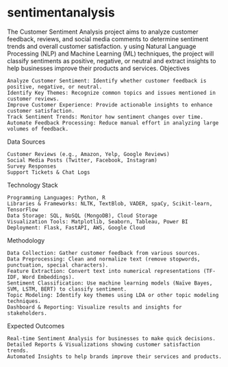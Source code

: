 # sentimentanalysis
The Customer Sentiment Analysis project aims to analyze customer feedback, reviews, and social media comments to determine sentiment trends and overall customer satisfaction. 
y using Natural Language Processing (NLP) and Machine Learning (ML) techniques, the project will classify sentiments as positive, negative, or neutral and extract insights to help businesses improve their products and services.
Objectives

    Analyze Customer Sentiment: Identify whether customer feedback is positive, negative, or neutral.
    Identify Key Themes: Recognize common topics and issues mentioned in customer reviews.
    Improve Customer Experience: Provide actionable insights to enhance customer satisfaction.
    Track Sentiment Trends: Monitor how sentiment changes over time.
    Automate Feedback Processing: Reduce manual effort in analyzing large volumes of feedback.

Data Sources

    Customer Reviews (e.g., Amazon, Yelp, Google Reviews)
    Social Media Posts (Twitter, Facebook, Instagram)
    Survey Responses
    Support Tickets & Chat Logs

Technology Stack

    Programming Languages: Python, R
    Libraries & Frameworks: NLTK, TextBlob, VADER, spaCy, Scikit-learn, TensorFlow
    Data Storage: SQL, NoSQL (MongoDB), Cloud Storage
    Visualization Tools: Matplotlib, Seaborn, Tableau, Power BI
    Deployment: Flask, FastAPI, AWS, Google Cloud

Methodology

    Data Collection: Gather customer feedback from various sources.
    Data Preprocessing: Clean and normalize text (remove stopwords, punctuation, special characters).
    Feature Extraction: Convert text into numerical representations (TF-IDF, Word Embeddings).
    Sentiment Classification: Use machine learning models (Naïve Bayes, SVM, LSTM, BERT) to classify sentiment.
    Topic Modeling: Identify key themes using LDA or other topic modeling techniques.
    Dashboard & Reporting: Visualize results and insights for stakeholders.

Expected Outcomes

    Real-time Sentiment Analysis for businesses to make quick decisions.
    Detailed Reports & Visualizations showing customer satisfaction trends.
    Automated Insights to help brands improve their services and products.
